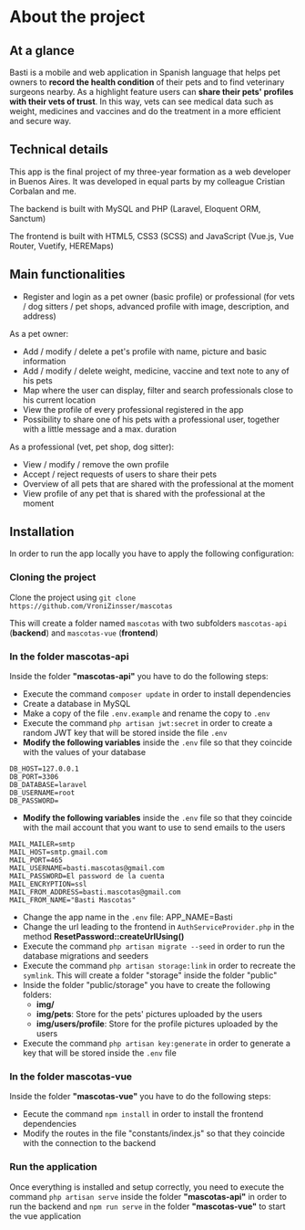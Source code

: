 # About the project
## At a glance

Basti is a mobile and web application in Spanish language that helps pet owners to **record the health condition** of their pets and to find veterinary surgeons nearby.
As a highlight feature users can **share their pets' profiles with their vets of trust**. In this way, vets can see medical data such as weight, medicines and vaccines and do the treatment in a more efficient and secure way.

## Technical details

This app is the final project of my three-year formation as a web developer in Buenos Aires. 
It was developed in equal parts by my colleague Cristian Corbalan and me.

The backend is built with MySQL and PHP (Laravel, Eloquent ORM, Sanctum)

The frontend is built with HTML5, CSS3 (SCSS) and JavaScript (Vue.js, Vue Router, Vuetify, HEREMaps)

## Main functionalities

- Register and login as a pet owner (basic profile) or professional (for vets / dog sitters / pet shops, advanced profile with image, description, and address)

As a pet owner:
- Add / modify / delete a pet's profile with name, picture and basic information
- Add / modify / delete weight, medicine, vaccine and text note to any of his pets
- Map where the user can display, filter and search professionals close to his current location
- View the profile of every professional registered in the app
- Possibility to share one of his pets with a professional user, together with a little message and a max. duration

As a professional (vet, pet shop, dog sitter):
- View / modify / remove the own profile
- Accept / reject requests of users to share their pets
- Overview of all pets that are shared with the professional at the moment
- View profile of any pet that is shared with the professional at the moment

## Installation

In order to run the app locally you have to apply the following configuration:

### Cloning the project
Clone the project using `git clone https://github.com/VroniZinsser/mascotas`

This will create a folder named `mascotas` with two subfolders `mascotas-api` (**backend**) and `mascotas-vue` (**frontend**)

### In the folder mascotas-api
Inside the folder **"mascotas-api"** you have to do the following steps:

- Execute the command `composer update` in order to install dependencies
- Create a database in MySQL
- Make a copy of the file  `.env.example` and rename the copy to `.env`
- Execute the command `php artisan jwt:secret` in order to create a random JWT key that will be stored inside the file `.env`
- **Modify the following variables** inside the `.env` file so that they coincide with the values of your database
~~~
DB_HOST=127.0.0.1
DB_PORT=3306
DB_DATABASE=laravel
DB_USERNAME=root
DB_PASSWORD=
~~~
- **Modify the following variables** inside the `.env` file so that they coincide with the mail account that you want to use to send emails to the users
~~~
MAIL_MAILER=smtp
MAIL_HOST=smtp.gmail.com
MAIL_PORT=465
MAIL_USERNAME=basti.mascotas@gmail.com
MAIL_PASSWORD=El password de la cuenta
MAIL_ENCRYPTION=ssl
MAIL_FROM_ADDRESS=basti.mascotas@gmail.com
MAIL_FROM_NAME="Basti Mascotas"
~~~
- Change the app name in the `.env` file: APP_NAME=Basti
- Change the url leading to the frontend in `AuthServiceProvider.php` in the method **ResetPassword::createUrlUsing()**
- Execute the command `php artisan migrate --seed` in order to run the database migrations and seeders
- Execute the command `php artisan storage:link` in order to recreate the `symlink`. This will create a folder "storage" inside the folder "public"
- Inside the folder "public/storage" you have to create the following folders:
    - **img/**
    - **img/pets**: Store for the pets' pictures uploaded by the users
    - **img/users/profile**: Store for the profile pictures uploaded by the users
- Execute the command `php artisan key:generate` in order to generate a key that will be stored inside the `.env` file 

### In the folder mascotas-vue
Inside the folder **"mascotas-vue"** you have to do the following steps:

- Eecute the command `npm install` in order to install the frontend dependencies
- Modify the routes in the file "constants/index.js" so that they coincide with the connection to the backend

### Run the application
Once everything is installed and setup correctly, you need to execute the command `php artisan serve` inside the folder **"mascotas-api"** in order to run the backend and `npm run serve` in the folder **"mascotas-vue"** to start the vue application


